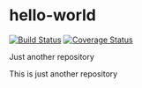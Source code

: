 # hello-world
[![Build Status](https://travis-ci.org/ongebo/hello-world.svg?branch=master)](https://travis-ci.org/ongebo/hello-world)
[![Coverage Status](https://coveralls.io/repos/github/ongebo/hello-world/badge.svg)](https://coveralls.io/github/ongebo/hello-world)

Just another repository

This is just another repository
